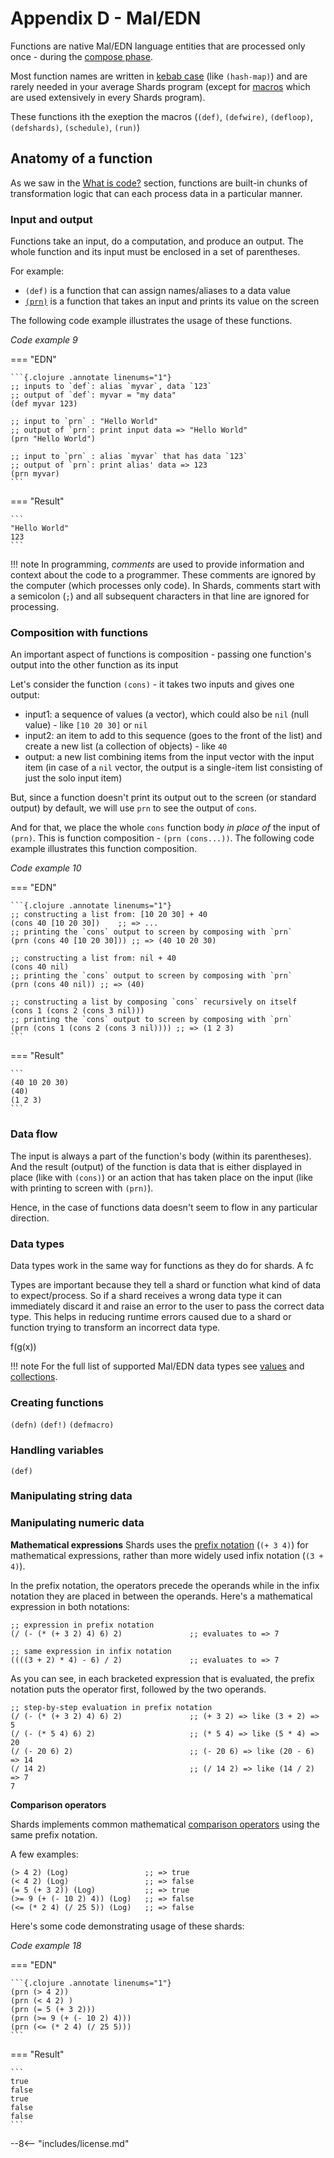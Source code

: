 # Appendix D - Mal/EDN

Functions are native Mal/EDN language entities that are processed only once - during the [compose phase](#compose).

Most function names are written in [kebab case](https://en.wiktionary.org/wiki/kebab_case) (like `(hash-map)`) and are rarely needed in your average Shards program (except for [macros](https://docs.fragcolor.xyz/functions/macros/) which are used extensively in every Shards program).

 These functions ith the exeption the macros (`(def)`, `(defwire)`, `(defloop)`, `(defshards)`, `(schedule)`, `(run)`) 

## Anatomy of a function

As we saw in the [What is code?](../introduction/#what-is-code) section, functions are built-in chunks of transformation logic that can each process data in a particular manner.

### Input and output

Functions take an input, do a computation, and produce an output. The whole function and its input must be enclosed in a set of parentheses.

For example:

* `(def)` is a function that can assign names/aliases to a data value
* [`(prn)`](https://docs.fragcolor.xyz/functions/standard-output/#prn) is a function that takes an input and prints its value on the screen

The following code example illustrates the usage of these functions.

*Code example 9*

=== "EDN"

    ```{.clojure .annotate linenums="1"}
    ;; inputs to `def`: alias `myvar`, data `123`
    ;; output of `def`: myvar = "my data"
    (def myvar 123)

    ;; input to `prn` : "Hello World"
    ;; output of `prn`: print input data => "Hello World"
    (prn "Hello World")

    ;; input to `prn` : alias `myvar` that has data `123`
    ;; output of `prn`: print alias' data => 123
    (prn myvar)
    ```
    
=== "Result"

    ```
    "Hello World"
    123  
    ```

!!! note
    In programming, *comments* are used to provide information and context about the code to a programmer. These comments are ignored by the computer (which processes only code). In Shards, comments start with a semicolon (`;`) and all subsequent characters in that line are ignored for processing.

### Composition with functions

An important aspect of functions is composition - passing one function's output into the other function as its input

Let's consider the function `(cons)` - it takes two inputs and gives one output:

* input1: a sequence of values (a vector), which could also be `nil` (null value) - like `[10 20 30]` or `nil`
* input2: an item to add to this sequence (goes to the front of the list) and create a new list (a collection of objects) - like `40`
* output: a new list combining items from the input vector with the input item (in case of a `nil` vector, the output is a single-item list consisting of just the solo input item)

But, since a function doesn't print its output out to the screen (or standard output) by default, we will use `prn` to see the output of `cons`.

And for that, we place the whole `cons` function body *in place of* the input of `(prn)`. This is function composition - `(prn (cons...))`. The following code example illustrates this function composition.

*Code example 10*

=== "EDN"

    ```{.clojure .annotate linenums="1"}
    ;; constructing a list from: [10 20 30] + 40
    (cons 40 [10 20 30])    ;; => ...
    ;; printing the `cons` output to screen by composing with `prn`
    (prn (cons 40 [10 20 30])) ;; => (40 10 20 30)

    ;; constructing a list from: nil + 40
    (cons 40 nil)
    ;; printing the `cons` output to screen by composing with `prn`
    (prn (cons 40 nil)) ;; => (40)

    ;; constructing a list by composing `cons` recursively on itself
    (cons 1 (cons 2 (cons 3 nil)))
    ;; printing the `cons` output to screen by composing with `prn`
    (prn (cons 1 (cons 2 (cons 3 nil)))) ;; => (1 2 3)
    ```
    
=== "Result"

    ```
    (40 10 20 30)
    (40)
    (1 2 3)
    ```

### Data flow

The input is always a part of the function's body (within its parentheses). And the result (output) of the function is data that is either displayed in place (like with `(cons)`) or an action that has taken place on the input (like with printing to screen with `(prn)`).

Hence, in the case of functions data doesn't seem to flow in any particular direction.

### Data types

Data types work in the same way for functions as they do for shards. A fc

Types are important because they tell a shard or function what kind of data to expect/process. So if a shard receives a wrong data type it can immediately discard it and raise an error to the user to pass the correct data type. This helps in reducing runtime errors caused due to a shard or function trying to transform an incorrect data type.

f(g(x))

!!! note
    For the full list of supported Mal/EDN data types see [values](https://docs.fragcolor.xyz/functions/values/) and [collections](https://docs.fragcolor.xyz/functions/collections/).

### Creating functions
`(defn)`
`(def!)`
`(defmacro)`

### Handling variables
`(def)`

### Manipulating string data

### Manipulating numeric data

**Mathematical expressions**
Shards uses the [prefix notation](https://en.wikipedia.org/wiki/Polish_notation) (`(+ 3 4)`) for mathematical expressions, rather than more widely used infix notation (`(3 + 4)`).

In the prefix notation, the operators precede the operands while in the infix notation they are placed in between the operands. Here's a mathematical expression in both notations:
```{.clojure .annotate linenums="1"}
;; expression in prefix notation
(/ (- (* (+ 3 2) 4) 6) 2)               ;; evaluates to => 7

;; same expression in infix notation
((((3 + 2) * 4) - 6) / 2)               ;; evaluates to => 7
```

As you can see, in each bracketed expression that is evaluated, the prefix notation puts the operator first, followed by the two operands.
```{.clojure .annotate linenums="1"}
;; step-by-step evaluation in prefix notation
(/ (- (* (+ 3 2) 4) 6) 2)               ;; (+ 3 2) => like (3 + 2) => 5
(/ (- (* 5 4) 6) 2)                     ;; (* 5 4) => like (5 * 4) => 20
(/ (- 20 6) 2)                          ;; (- 20 6) => like (20 - 6) => 14
(/ 14 2)                                ;; (/ 14 2) => like (14 / 2) => 7
7
```

**Comparison operators**

Shards implements common mathematical [comparison operators](https://docs.fragcolor.xyz/functions/operators/) using the same prefix notation.

A few examples:
```{.clojure .annotate linenums="1"}
(> 4 2) (Log)                 ;; => true
(< 4 2) (Log)                 ;; => false
(= 5 (+ 3 2)) (Log)           ;; => true
(>= 9 (+ (- 10 2) 4)) (Log)   ;; => false
(<= (* 2 4) (/ 25 5)) (Log)   ;; => false
```

Here's some code demonstrating usage of these shards:

*Code example 18*

=== "EDN"

    ```{.clojure .annotate linenums="1"}
    (prn (> 4 2))                  
    (prn (< 4 2) )                 
    (prn (= 5 (+ 3 2)))
    (prn (>= 9 (+ (- 10 2) 4)))           
    (prn (<= (* 2 4) (/ 25 5)))            
    ```
    
=== "Result"

    ```
    true
    false
    true
    false
    false
    ```


--8<-- "includes/license.md"
